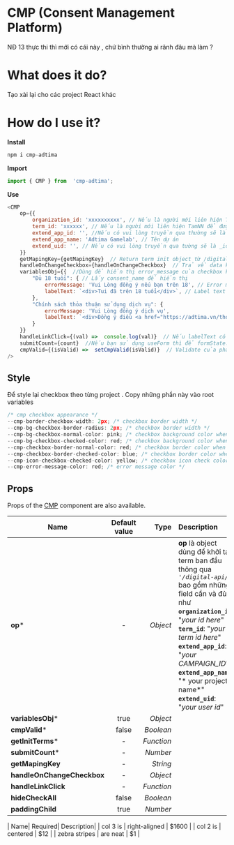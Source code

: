 
 
# CMP (Consent Management Platform)
NĐ 13 thực thi thì mới có cái này , chứ bình thường ai rãnh đâu mà làm ?
# What does it do?

Tạo xài lại cho các project React khác

# How do I use it?

**Install**

```js
npm i cmp-adtima
```

 **Import**
```js
import { CMP } from  'cmp-adtima';
```

  

 **Use**

```js
<CMP
	op={{
		organization_id: 'xxxxxxxxxx', // Nếu là người mới liên hiện TamNN để được cung cấp
		term_id: 'xxxxxx', // Nếu là người mới liên hiện TamNN để được cung cấp
		extend_app_id: '', //Nếu có vui lòng truyền qua thường sẽ là CAMPAIGN_ID
		extend_app_name: 'Adtima Gamelab', // Tên dự án
		extend_uid: '', // Nếu có vui lòng truyền qua tường sẽ là _id của user
	}}
	getMapingKey={getMapingKey}  // Return term init object từ /digital-api , Bạn có thể lấy được cmp_key ở đây thông qua value.data_obs
	handleOnChangeCheckbox={handleOnChangeCheckbox}  // Trả về data khi sự kiện onChange của checkbox bên trong trigger , dùng dữ liệu này để đẩy lên API postConsents thông qua cmp_properties
	variablesObj={{  //Dùng để hiển thị error_message của checkbox khi validate
		"Đủ 18 tuổi": { // Lấy consent_name để hiển thị
			errorMessage: 'Vui Lòng đồng ý nếu bạn trên 18', // Error message của consents tương ứng
			labelText: `<div>Tui đã trên 18 tuổi</div>`, // Label text của constent bạn muốn hiển thị cho
		},
		"Chính sách thỏa thuận sử dụng dịch vụ": {
			errorMessage: 'Vui Lòng đồng ý dịch vụ',
			labelText: `<div>Đồng ý điều <a href="https://adtima.vn/thoa-thuan-su-dung-dich-vu" target="_blank" class="test">khoản</a> haha<div>`,
		}
	}}
	handleLinkClick={(val) =>  console.log(val)}  // Nếu labelText có link thì sẽ trả về data object của constent đó tỏng trường hợp muốn mở modal hoặc link ra nơi khác . Lưu ý: BẮT BUỘC link click phải là thẻ a
	submitCount={count}  //Nếu bạn sử dụng useForm thì để formState.submitCount vaò hoặc bỏ 1 biến để count số lần submit lên ^^
	cmpValid={(isValid) =>  setCmpValid(isValid)}  // Validate của phần cmp được thực thi bên trong và trả về true hoặc false . Bạn có thể check biến này để call API bên ngoài
/>
```

## Style
Để style lại checkbox theo từng project . Copy những phần này vào root variables

```js
/* cmp checkbox appearance */
--cmp-border-checkbox-width: 2px; /* checkbox border width */
--cmp-bg-checkbox-border-radius: 2px; /* checkbox border width */
--cmp-bg-checkbox-normal-color: pink; /* checkbox background color when not checked */
--cmp-bg-checkbox-checked-color: red; /* checkbox background color when checked */
--cmp-checkbox-border-normal-color: red; /* checkbox border color when not checked */
--cmp-checkbox-border-checked-color: blue; /* checkbox border color when checked */
--cmp-icon-checkbox-checked-color: yellow; /* checkbox icon check color */
--cmp-error-message-color: red; /* error message color */
```
## Props
Props of the [CMP](https://github.com/huynguyen134/cmp-adtima) component are also available.


| Name| Default value| Type| Description
| ------------- |:-------------:| -----:| :-----|
| **op***      | -| *Object* | **op** là object dùng để khởi tạo term ban đầu thông qua *`'/digital-api/'`* bao gồm những field cần và đủ như <br/> **`organization_id`**: "*your id here*" <br/> **`term_id`**: "*your term id here*"	<br/> **`extend_app_id`**: "*your CAMPAIGN_ID*"	<br/> **`extend_app_name`**: "* your project name*"	<br/> **`extend_uid`**: "*your user id*"
| **variablesObj***|   true   |    *Object* |
| **cmpValid***|   false|    *Boolean* |
| **getInitTerms***|   -|    *Function* |
| **submitCount***|   -|    *Number* |
| **getMapingKey**      | -|   *String* |
| **handleOnChangeCheckbox** |   -   |    *Object* |
| **handleLinkClick**|   -   |    *Function* |
| **hideCheckAll**|   false|    *Boolean* |
| **paddingChild**|   true   |    *Number* |


| Name| Required| Description|
| col 3 is      | right-aligned | $1600 |
| col 2 is      | centered      |   $12 |
| zebra stripes | are neat      |    $1 |


